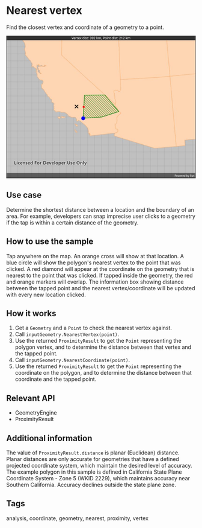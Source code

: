 # Nearest vertex

Find the closest vertex and coordinate of a geometry to a point.

![Image of nearest vertex](nearestvertex.jpg)

## Use case

Determine the shortest distance between a location and the boundary of an area. For example, developers can snap imprecise user clicks to a geometry if the tap is within a certain distance of the geometry.

## How to use the sample

Tap anywhere on the map. An orange cross will show at that location. A blue circle will show the polygon's nearest vertex to the point that was clicked. A red diamond will appear at the coordinate on the geometry that is nearest to the point that was clicked. If tapped inside the geometry, the red and orange markers will overlap. The information box showing distance between the tapped point and the nearest vertex/coordinate will be updated with every new location clicked.

## How it works

1. Get a `Geometry` and a `Point` to check the nearest vertex against.
2. Call `inputGeometry.NearestVertex(point)`.
3. Use the returned `ProximityResult` to get the `Point` representing the polygon vertex, and to determine the distance between that vertex and the tapped point.
4. Call `inputGeometry.NearestCoordinate(point)`.
5. Use the returned `ProximityResult` to get the `Point` representing the coordinate on the polygon, and to determine the distance between that coordinate and the tapped point.

## Relevant API

* GeometryEngine
* ProximityResult

## Additional information

The value of `ProximityResult.distance` is planar (Euclidean) distance. Planar distances are only accurate for geometries that have a defined projected coordinate system, which maintain the desired level of accuracy. The example polygon in this sample is defined in California State Plane Coordinate System - Zone 5 (WKID 2229), which maintains accuracy near Southern California. Accuracy declines outside the state plane zone.

## Tags

analysis, coordinate, geometry, nearest, proximity, vertex
